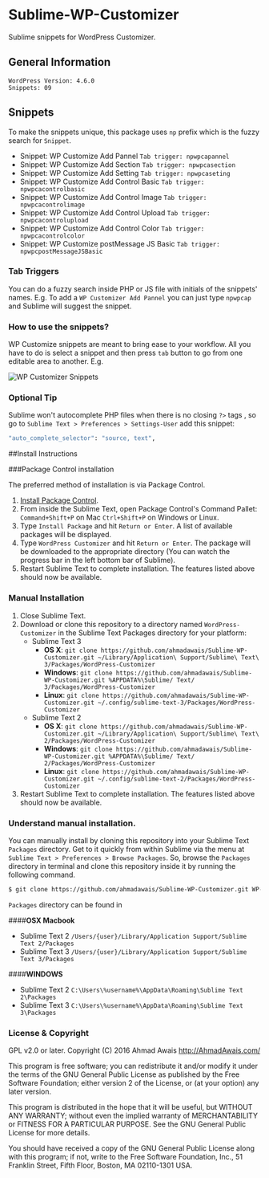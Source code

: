 # Sublime-WP-Customizer

Sublime snippets for WordPress Customizer. 

## General Information

```
WordPress Version: 4.6.0
Snippets: 09
```

## Snippets

To make the snippets unique, this package uses `np` prefix which is the fuzzy search for `Snippet`.

- Snippet: WP Customize Add Pannel `Tab trigger: npwpcapannel`
- Snippet: WP Customize Add Section `Tab trigger: npwpcasection`
- Snippet: WP Customize Add Setting `Tab trigger: npwpcaseting`
- Snippet: WP Customize Add Control Basic `Tab trigger: npwpcacontrolbasic`
- Snippet: WP Customize Add Control Image `Tab trigger: npwpcacontrolimage`
- Snippet: WP Customize Add Control Upload `Tab trigger: npwpcacontrolupload`
- Snippet: WP Customize Add Control Color `Tab trigger: npwpcacontrolcolor`
- Snippet: WP Customize postMessage JS Basic `Tab trigger: npwpcpostMessageJSBasic`

### Tab Triggers

You can do a fuzzy search inside PHP or JS file with initials of the snippets' names. E.g. To add a `WP Customizer Add Pannel` you can just type `npwpcap` and Sublime will suggest the snippet.

### How to use the snippets?

WP Customize snippets are meant to bring ease to your workflow. All you have to do is select a snippet and then press `tab` button to go from one editable area to another. E.g.

![WP Customizer Snippets](https://i.imgur.com/nmNhiiF.gif)

### Optional Tip

Sublime won't autocomplete PHP files when there is no closing `?>` tags , so go to `Sublime Text > Preferences > Settings-User` add this snippet:

```bash
"auto_complete_selector": "source, text",
```

##Install Instructions

###Package Control installation

The preferred method of installation is via Package Control.

1. [Install Package Control](https://packagecontrol.io/installation).
2. From inside the Sublime Text, open Package Control's Command Pallet: `Command+Shift+P`  on Mac `Ctrl+Shift+P` on Windows or Linux.
3. Type `Install Package` and hit `Return or Enter`. A list of available packages will be displayed.
4. Type `WordPress Customizer` and hit `Return or Enter`. The package will be downloaded to the appropriate directory (You can watch the progress bar in the left bottom bar of Sublime).
5. Restart Sublime Text to complete installation. The features listed above should now be available.


### Manual Installation

1. Close Sublime Text.
2. Download or clone this repository to a directory named `WordPress-Customizer` in the Sublime Text Packages directory for your platform:
    * Sublime Text 3
        - **OS X**: `git clone https://github.com/ahmadawais/Sublime-WP-Customizer.git ~/Library/Application\ Support/Sublime\ Text\ 3/Packages/WordPress-Customizer`
        - **Windows**: `git clone https://github.com/ahmadawais/Sublime-WP-Customizer.git %APPDATA%\Sublime/ Text/ 3/Packages/WordPress-Customizer`
        - **Linux**: `git clone https://github.com/ahmadawais/Sublime-WP-Customizer.git ~/.config/sublime-text-3/Packages/WordPress-Customizer`
    * Sublime Text 2
        - **OS X**: `git clone https://github.com/ahmadawais/Sublime-WP-Customizer.git ~/Library/Application\ Support/Sublime\ Text\ 2/Packages/WordPress-Customizer`
        - **Windows**: `git clone https://github.com/ahmadawais/Sublime-WP-Customizer.git %APPDATA%\Sublime/ Text/ 2/Packages/WordPress-Customizer`
        - **Linux**: `git clone https://github.com/ahmadawais/Sublime-WP-Customizer.git ~/.config/sublime-text-2/Packages/WordPress-Customizer`
3. Restart Sublime Text to complete installation. The features listed above should now be available.

### Understand manual installation.
You can manually install by cloning this repository into your Sublime Text `Packages` directory. Get to it quickly from within Sublime via the menu at `Sublime Text > Preferences > Browse Packages`.
So, browse the `Packages` directory in terminal and clone this repository inside it by running the following command.

```bash
$ git clone https://github.com/ahmadawais/Sublime-WP-Customizer.git WP-Customizer
```

`Packages` directory can be found in 

####**OSX Macbook**

- Sublime Text 2 `/Users/{user}/Library/Application Support/Sublime Text 2/Packages`
- Sublime Text 3 `/Users/{user}/Library/Application Support/Sublime Text 3/Packages`

####**WINDOWS**

- Sublime Text 2 `C:\Users\%username%\AppData\Roaming\Sublime Text 2\Packages`
- Sublime Text 3 `C:\Users\%username%\AppData\Roaming\Sublime Text 3\Packages`


### License & Copyright

GPL v2.0 or later.
Copyright (C) 2016  Ahmad Awais http://AhmadAwais.com/

This program is free software; you can redistribute it and/or modify it
under the terms of the GNU General Public License as published by the Free
Software Foundation; either version 2 of the License, or (at your option)
any later version.

This program is distributed in the hope that it will be useful, but WITHOUT
ANY WARRANTY; without even the implied warranty of MERCHANTABILITY or
FITNESS FOR A PARTICULAR PURPOSE.  See the GNU General Public License for
more details.

You should have received a copy of the GNU General Public License along
with this program; if not, write to the Free Software Foundation, Inc.,
51 Franklin Street, Fifth Floor, Boston, MA 02110-1301 USA.
